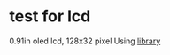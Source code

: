 # test for lcd
0.91in oled lcd, 128x32 pixel
Using [library](https://github.com/Harbys/pico-ssd1306/tree/master)